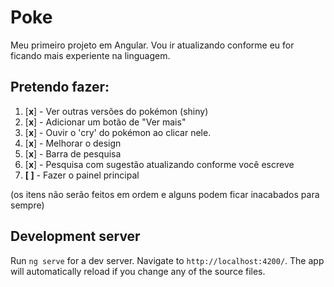 # Poke

Meu primeiro projeto em Angular.
Vou ir atualizando conforme eu for ficando mais experiente na linguagem.

## Pretendo fazer:

1. [**x**] - Ver outras versões do pokémon (shiny)
2. [**x**] - Adicionar um botão de "Ver mais"
3. [**x**] - Ouvir o 'cry' do pokémon ao clicar nele.
4. [**x**] - Melhorar o design
5. [**x**] - Barra de pesquisa
6. [**x**] - Pesquisa com sugestão atualizando conforme você escreve
7. **[ ]** - Fazer o painel principal

(os itens não serão feitos em ordem e alguns podem ficar inacabados para sempre)

## Development server

Run `ng serve` for a dev server. Navigate to `http://localhost:4200/`. The app will automatically reload if you change any of the source files.


